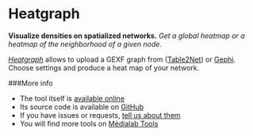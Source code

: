 Heatgraph
========
**Visualize densities on spatialized networks.** *Get a global heatmap or a heatmap of the neighborhood of a given node.*

*[Heatgraph](http://tools.medialab.sciences-po.fr/heatgraph/)* allows to upload a GEXF graph from ([Table2Net](http://tools.medialab.sciences-po.fr/table2net/)) or [Gephi](http://gephi.org). Choose settings and produce a heat map of your network.

###More info
* The tool itself is [available online](http://tools.medialab.sciences-po.fr/heatgraph/)
* Its source code is available on [GitHub](https://github.com/medialab/heatgraph/)
* If you have issues or requests, [tell us about them](https://github.com/medialab/heatgraph/issues)
* You will find more tools on [Médialab Tools](http://tools.medialab.sciences-po.fr/)